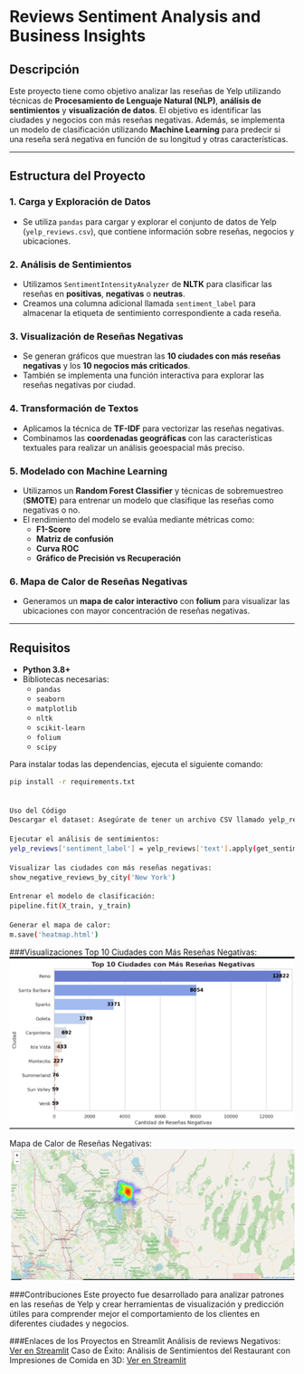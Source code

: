 # Reviews Sentiment Analysis and Business Insights

## Descripción
Este proyecto tiene como objetivo analizar las reseñas de Yelp utilizando técnicas de **Procesamiento de Lenguaje Natural (NLP)**, **análisis de sentimientos** y **visualización de datos**. El objetivo es identificar las ciudades y negocios con más reseñas negativas. Además, se implementa un modelo de clasificación utilizando **Machine Learning** para predecir si una reseña será negativa en función de su longitud y otras características.

---

## Estructura del Proyecto

### 1. Carga y Exploración de Datos
- Se utiliza `pandas` para cargar y explorar el conjunto de datos de Yelp (`yelp_reviews.csv`), que contiene información sobre reseñas, negocios y ubicaciones.

### 2. Análisis de Sentimientos
- Utilizamos `SentimentIntensityAnalyzer` de **NLTK** para clasificar las reseñas en **positivas**, **negativas** o **neutras**.
- Creamos una columna adicional llamada `sentiment_label` para almacenar la etiqueta de sentimiento correspondiente a cada reseña.

### 3. Visualización de Reseñas Negativas
- Se generan gráficos que muestran las **10 ciudades con más reseñas negativas** y los **10 negocios más criticados**.
- También se implementa una función interactiva para explorar las reseñas negativas por ciudad.

### 4. Transformación de Textos
- Aplicamos la técnica de **TF-IDF** para vectorizar las reseñas negativas.
- Combinamos las **coordenadas geográficas** con las características textuales para realizar un análisis geoespacial más preciso.

### 5. Modelado con Machine Learning
- Utilizamos un **Random Forest Classifier** y técnicas de sobremuestreo (**SMOTE**) para entrenar un modelo que clasifique las reseñas como negativas o no.
- El rendimiento del modelo se evalúa mediante métricas como:
  - **F1-Score**
  - **Matriz de confusión**
  - **Curva ROC**
  - **Gráfico de Precisión vs Recuperación**

### 6. Mapa de Calor de Reseñas Negativas
- Generamos un **mapa de calor interactivo** con **folium** para visualizar las ubicaciones con mayor concentración de reseñas negativas.

---

## Requisitos

- **Python 3.8+**
- Bibliotecas necesarias:
  - `pandas`
  - `seaborn`
  - `matplotlib`
  - `nltk`
  - `scikit-learn`
  - `folium`
  - `scipy`

Para instalar todas las dependencias, ejecuta el siguiente comando:

```bash
pip install -r requirements.txt


Uso del Código
Descargar el dataset: Asegúrate de tener un archivo CSV llamado yelp_reviews.csv que contenga las reseñas, ubicaciones y nombres de los negocios.

Ejecutar el análisis de sentimientos:
yelp_reviews['sentiment_label'] = yelp_reviews['text'].apply(get_sentiment_label)

Visualizar las ciudades con más reseñas negativas:
show_negative_reviews_by_city('New York')

Entrenar el modelo de clasificación:
pipeline.fit(X_train, y_train)

Generar el mapa de calor:
m.save('heatmap.html')
```

###Visualizaciones
Top 10 Ciudades con Más Reseñas Negativas:
![Top](./images/top.png)

Mapa de Calor de Reseñas Negativas:
![Mapa](./images/mapa.png)

###Contribuciones
Este proyecto fue desarrollado para analizar patrones en las reseñas de Yelp y crear herramientas de visualización y predicción útiles para comprender mejor el comportamiento de los clientes en diferentes ciudades y negocios.

###Enlaces de los Proyectos en Streamlit
Análisis de reviews Negativos:
 [Ver en Streamlit](https://modelo-reviews.streamlit.app) 
Caso de Éxito: Análisis de Sentimientos del Restaurant con Impresiones de Comida en 3D:
 [Ver en Streamlit](https://brunomperetti-analisis-melisse-app-ha9pyo.streamlit.app/) 